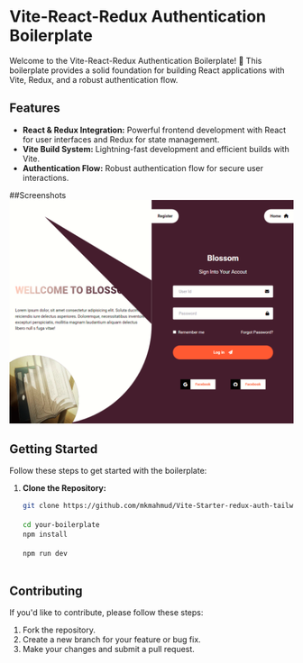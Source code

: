  # Vite-React-Redux Authentication Boilerplate

Welcome to the Vite-React-Redux Authentication Boilerplate! 🚀 This boilerplate provides a solid foundation for building React applications with Vite, Redux, and a robust authentication flow.

## Features

- **React & Redux Integration:** Powerful frontend development with React for user interfaces and Redux for state management.
- **Vite Build System:** Lightning-fast development and efficient builds with Vite.
- **Authentication Flow:** Robust authentication flow for secure user interactions.
  
##Screenshots
![Login Screen](src/assets/Screenshot_5.png)

## Getting Started
Follow these steps to get started with the boilerplate:

1. **Clone the Repository:**
   ```bash
   git clone https://github.com/mkmahmud/Vite-Starter-redux-auth-tailwind.git

   cd your-boilerplate
   npm install

   npm run dev
  
## Contributing
If you'd like to contribute, please follow these steps:

1. Fork the repository.
2. Create a new branch for your feature or bug fix.
3. Make your changes and submit a pull request.
